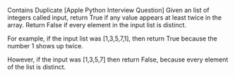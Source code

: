 Contains Duplicate [Apple Python Interview Question]
Given an list of integers called input, return True if any value appears at least twice in the array. Return False if every element in the input list is distinct.

For example, if the input list was [1,3,5,7,1], then return True because the number 1 shows up twice.

However, if the input was [1,3,5,7] then return False, because every element of the list is distinct.
